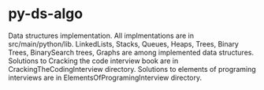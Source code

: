 # py-ds-algo
Data structures implementation. All implmentations are in src/main/python/lib. LinkedLists, Stacks, Queues, Heaps, Trees, Binary Trees, BinarySearch trees, Graphs are among implemented data structures.
Solutions to Cracking the code interview book are in CrackingTheCodingInterview directory.
Solutions to elements of programing interviews are in ElementsOfProgramingInterview directory.
